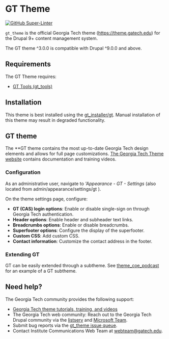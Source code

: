 # GT Theme

[![GitHub Super-Linter](https://github.com/konfuzed/gt_drupal_theme/workflows/Lint%20Code%20Base/badge.svg)](https://github.com/marketplace/actions/super-linter)

`gt_theme` is the official Georgia Tech theme (https://theme.gatech.edu) for the Drupal 9+ content management system.

The GT theme ^3.0.0 is compatible with Drupal ^9.0.0 and above.

## Requirements

The GT Theme requires:
* [GT Tools (gt_tools)](https://github.gatech.edu/ICWebTeam/gt_tools-8.x)

## Installation

This theme is best installed using the [gt_installer/gt](https://github.gatech.edu/ICWebTeam/gt_installer). Manual installation of this theme may result in degraded functionality.

## GT theme
The **GT theme contains the most up-to-date Georgia Tech design elements and allows for full page customizations. [The Georgia Tech Theme website](http://theme.gatech.edu/) contains documentation and training videos.

### Configuration
As an administrative user, navigate to *'Appearance - GT - Settings* (also located from admin/appearance/settings/gt ).

On the theme settings page, configure:

* **GT (CAS) login options**: Enable or disable single-sign on through Georgia Tech authentication.
* **Header options**: Enable header and subheader text links.
* **Breadcrumbs options**: Enable or disable breadcrumbs.
* **Superfooter options**: Configure the display of the superfooter.
* **Custom CSS**: Add custom CSS.
* **Contact information**: Customize the contact address in the footer.

### Extending GT
GT can be easily extended through a subtheme. See [theme_coe_podcast](https://github.gatech.edu/coe-web/theme_coe_podcast) for an example of a GT subtheme.

## Need help?
The Georgia Tech community provides the following support:

* [Georgia Tech theme tutorials, training, and videos](http://theme.gatech.edu/)
* The Georgia Tech web community: Reach out to the Georgia Tech Drupal community via the [listserv](https://drupal.gatech.edu/about-us/gt-drupal-mailing-list) and [Microsoft Team](https://drupal.gatech.edu/about-us/ms-team).
* Submit bug reports via the [gt_theme issue queue](https://github.gatech.edu/ICWebTeam/gt_theme-8.x/issues).
* Contact Institute Communications Web Team at webteam@gatech.edu.
